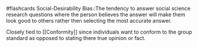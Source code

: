 #flashcards
Social-Desirability Bias::The tendency to answer social science research questions where the person believes the answer will make them look good to others rather then selecting the most accurate answer.

Closely tied to [[Conformity]] since individuals want to conform to the group standard as opposed to stating there true opinion or fact. 